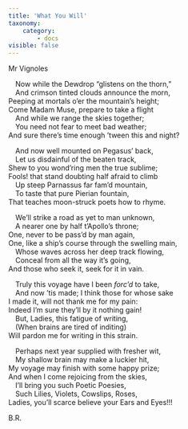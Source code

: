 ```yaml
---
title: 'What You Will'
taxonomy:
    category:
        - docs
visible: false
---
```


<div class="author">Mr Vignoles</div>

&emsp;Now while the Dewdrop “glistens on the thorn,”  
&emsp;And crimson tinted clouds announce the morn,  
Peeping at mortals o’er the mountain’s height;  
Come Madam Muse, prepare to take a flight  
&emsp;And while we range the skies together;  
&emsp;You need not fear to meet bad weather;  
And sure there’s time enough ’tween this and night?  

&emsp;And now well mounted on Pegasus’ back,  
&emsp;Let us disdainful of the beaten track,  
Shew to you wond’ring men the true sublime;   
Fools! that stand doubting half afraid to climb  
&emsp;Up steep Parnassus far fam’d mountain,  
&emsp;To taste that pure Pierian fountain,  
That teaches moon-struck poets how to rhyme.  

&emsp;We’ll strike a road as yet to man unknown,  
&emsp;A nearer one by half t’Apollo’s throne;  
One, never to be pass’d by man again,  
One, like a ship’s course through the swelling main,  
&emsp;Whose waves across her deep track flowing,  
&emsp;Conceal from all the way it’s going,  
And those who seek it, seek for it in vain.  

&emsp;Truly this voyage have I been *forc’d* to take,  
&emsp;And now ’tis made; I think those for whose sake  
I made it, will not thank me for my pain:  
Indeed I’m sure they’ll by it nothing gain!  
&emsp;But, Ladies, this fatigue of writing,  
&emsp;(When brains are tired of inditing)  
Will pardon me for writing in this strain.

&emsp;Perhaps next year supplied with fresher wit,  
&emsp;My shallow brain may make a luckier hit,  
My voyage may finish with some happy prize;  
And when I come rejoicing from the skies,  
&emsp;I’ll bring you such Poetic Poesies,  
&emsp;Such Lilies, Violets, Cowslips, Roses,  
Ladies, you’ll scarce believe your Ears and Eyes!!!

B.R.